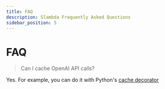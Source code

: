 ```yaml
---
title: FAQ
description: Slambda Frequently Asked Questions
sidebar_position: 5
---
```


# FAQ

> Can I cache OpenAI API calls?

Yes. For example, you can do it with Python's [cache decorator](https://docs.python.org/3/library/functools.html#functools.cache)

